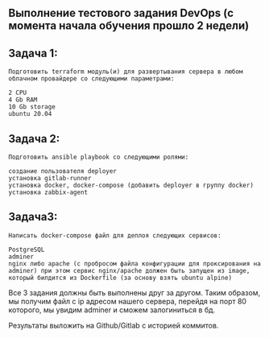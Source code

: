Выполнение тестового задания DevOps (с момента начала обучения прошло 2 недели)
---------------------------------------------------------------------------------
## Задача 1:
```
Подготовить terraform модуль(и) для развертывания сервера в любом облачном провайдере со следующими параметрами:

2 CPU
4 Gb RAM
10 Gb storage
ubuntu 20.04
```

## Задача 2:
```
Подготовить ansible playbook со следующими ролями:

создание пользователя deployer
установка gitlab-runner
установка docker, docker-compose (добавить deployer в группу docker)
установка zabbix-agent
```

## Задача3:
```
Написать docker-compose файл для деплоя следующих сервисов:

PostgreSQL
adminer
nginx либо apache (c пробросом файла конфигурации для проксирования на adminer) при этом сервис nginx/apache должен быть запущен из image, который билдится из Dockerfile (за основу взять ubuntu alpine)
```

Все 3 задания должны быть выполнены друг за другом. Таким образом,  мы получим файл с ip адресом нашего сервера, перейдя на порт 80 которого, мы увидим adminer и сможем залогиниться в бд.

Результаты выложить на Github/Gitlab с историей коммитов.